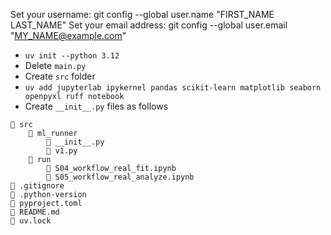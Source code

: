 Set your username: git config --global user.name "FIRST_NAME LAST_NAME"
Set your email address: git config --global user.email "MY_NAME@example.com"

- `uv init --python 3.12`
- Delete `main.py`
- Create `src` folder
- `uv add jupyterlab ipykernel pandas scikit-learn matplotlib seaborn openpyxl ruff notebook`
- Create `__init__.py` files as follows

```
📁 src
    📁 ml_runner
        📄 __init__.py
        📄 v1.py
    📁 run
        📄 S04_workflow_real_fit.ipynb
        📄 S05_workflow_real_analyze.ipynb
📄 .gitignore
📄 .python-version
📄 pyproject.toml
📄 README.md
📄 uv.lock
```
